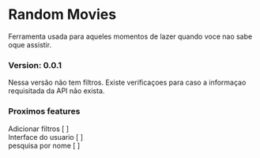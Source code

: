 # Random Movies
Ferramenta usada para aqueles momentos de lazer quando voce nao sabe oque assistir.

### Version: 0.0.1
Nessa versão não tem filtros. Existe verificaçoes para caso a informaçao requisitada da API não exista.<br>
### Proximos features
Adicionar filtros [  ]<br>
Interface do usuario [  ]<br>
pesquisa por nome [  ]
